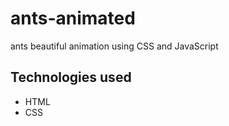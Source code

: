 # ants-animated

ants beautiful animation using CSS and JavaScript 

## Technologies used
* HTML
* CSS
